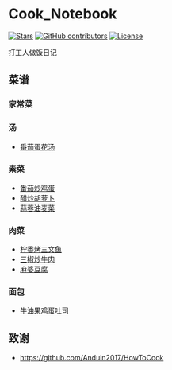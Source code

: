 # Cook_Notebook
[![Stars](https://img.shields.io/github/stars/ysyisyourbrother/Cook_Notebook.svg)](https://github.com/ysyisyourbrother/Cook_Notebook/stargazers)
[![GitHub contributors](https://img.shields.io/github/contributors/ysyisyourbrother/Cook_Notebook)](https://github.com/ysyisyourbrother/Cook_Notebook/graphs/contributors)
[![License](https://img.shields.io/github/license/ysyisyourbrother/Cook_Notebook)](./LICENSE)

打工人做饭日记

## 菜谱

### 家常菜

### 汤

- [番茄蛋花汤](./dishes/soup/番茄蛋花汤/main.md)

### 素菜

- [番茄炒鸡蛋](./dishes/vegetable_dishes/西红柿炒鸡蛋.md)
- [醋炒胡萝卜](./dishes/vegetable_dishes/醋炒胡萝卜.md)
- [蒜蓉油麦菜](./dishes/vegetable_dishes/蒜蓉油麦菜.md)

### 肉菜

- [柠香烤三文鱼](./dishes/meat_dishes/柠香烤三文鱼/main.md)
- [三椒炒牛肉](./dishes/meat_dishes/三椒炒牛肉/main.md)
- [麻婆豆腐](./dishes/meat_dishes/麻婆豆腐/main.md)

### 面包

- [牛油果鸡蛋吐司](./dishes/bread/牛油果鸡蛋吐司/main.md)



## 致谢

- https://github.com/Anduin2017/HowToCook

